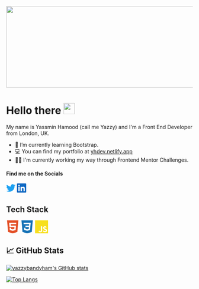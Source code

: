 <img src="https://github.com/yazzybandyham/yazzybandyham/blob/c38a2acc07fa50c2ea2d19d33ac317061b5ec349/header.gif" height="220px" width="750">

# Hello there <img src="https://raw.githubusercontent.com/MartinHeinz/MartinHeinz/master/wave.gif" width="30px" height="30px" />
My name is Yassmin Hamood (call me Yazzy) and I'm a Front End Developer from London, UK.

- 🌱 I’m currently learning Bootstrap.
- 💻 You can find my portfolio at [yhdev.netlify.app](https://yhdev.netlify.app/)
- 👩‍💻 I'm currently working my way through Frontend Mentor Challenges.

 #### Find me on the Socials
   <p style="align: left;">
    <a href="https://twitter.com/yazzybandyham"><img src="https://github.com/yazzybandyham/yazzybandyham/blob/e6f889266fab77242bb286e8a18180265d921ecb/twitter.svg" width="25px"></a>
      <a href="https://www.linkedin.com/in/yassmin-hamood/"> <img src="https://github.com/yazzybandyham/yazzybandyham/blob/e6f889266fab77242bb286e8a18180265d921ecb/linkedin.svg" width="25px"></a>
    </p>

## Tech Stack
<p style="align: left;">
<img src="https://github.com/yazzybandyham/yazzybandyham/blob/e3b7040f30c2a567f5dbc4f145af081c8c5b82fa/html.svg" width="35px">
<img src="https://github.com/yazzybandyham/yazzybandyham/blob/54ee43f666463be43fed3318ab7308cc6123bc2d/download.svg" width="35px">
<img src="https://github.com/yazzybandyham/yazzybandyham/blob/54ee43f666463be43fed3318ab7308cc6123bc2d/js.svg" width="35px">
</p>


## &#x1f4c8; GitHub Stats
<div style="align: center">
  
  [![yazzybandyham's GitHub stats](https://github-readme-stats.vercel.app/api?username=yazzybandyham&hide=stars,prs&show_icons=true&theme=omni)](https://github.com/yazzybandyham/github-readme-stats)

  [![Top Langs](https://github-readme-stats.vercel.app/api/top-langs/?username=yazzybandyham&layout=compact&theme=omni)](https://github.com/yazzybandyham/github-readme-stats)
  
</div>
